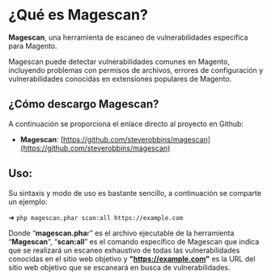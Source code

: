 <h1>¿Qué es Magescan?</h1>

**Magescan**, una herramienta de escaneo de vulnerabilidades específica para Magento.

Magescan puede detectar vulnerabilidades comunes en Magento, incluyendo problemas con permisos de archivos, errores de configuración y vulnerabilidades conocidas en extensiones populares de Magento.

<h2>¿Cómo descargo Magescan?</h2>

A continuación se proporciona el enlace directo al proyecto en Github:

- **Magescan**: [https://github.com/steverobbins/magescan](https://github.com/steverobbins/magescan)

<h2>Uso:</h2>

Su sintaxis y modo de uso es bastante sencillo, a continuación se comparte un ejemplo:

➜ `php magescan.phar scan:all https://example.com`

Donde “**magescan.pha**r” es el archivo ejecutable de la herramienta “**Magescan**“, “**scan:all**” es el comando específico de Magescan que indica que se realizará un escaneo exhaustivo de todas las vulnerabilidades conocidas en el sitio web objetivo y **"https://example.com"** es la URL del sitio web objetivo que se escaneará en busca de vulnerabilidades.
